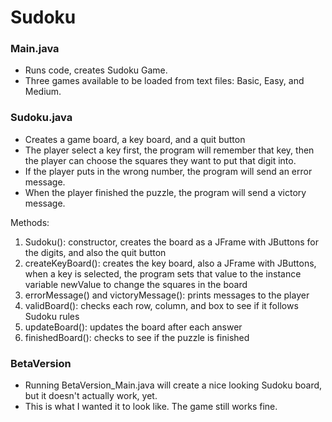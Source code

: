 # Sudoku

### Main.java

- Runs code, creates Sudoku Game.
- Three games available to be loaded from text files: Basic, Easy, and Medium.

### Sudoku.java

- Creates a game board, a key board, and a quit button
- The player select a key first, the program will remember that key, then the player can choose the squares they want to put that digit into.
- If the player puts in the wrong number, the program will send an error message.
- When the player finished the puzzle, the program will send a victory message.

Methods:
1. Sudoku(): constructor, creates the board as a JFrame with JButtons for the digits, and also the quit button
2. createKeyBoard(): creates the key board, also a JFrame with JButtons, when a key is selected, the program sets that value to the instance variable newValue to change the squares in the board
3. errorMessage() and victoryMessage(): prints messages to the player
4. validBoard(): checks each row, column, and box to see if it follows Sudoku rules
5. updateBoard(): updates the board after each answer
6. finishedBoard(): checks to see if the puzzle is finished

### BetaVersion

- Running BetaVersion_Main.java will create a nice looking Sudoku board, but it doesn't actually work, yet.
- This is what I wanted it to look like. The game still works fine.
